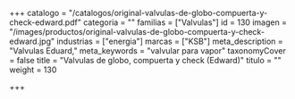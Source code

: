 +++
catalogo = "/catalogos/original-valvulas-de-globo-compuerta-y-check-edward.pdf"
categoria = ""
familias = ["Valvulas"]
id = 130
imagen = "/images/productos/original-valvulas-de-globo-compuerta-y-check-edward.jpg"
industrias = ["energia"]
marcas = ["KSB"]
meta_description = "Valvulas Eduard,"
meta_keywords = "valvular para vapor"
taxonomyCover = false
title = "Valvulas de globo, compuerta y check (Edward)"
titulo = ""
weight = 130

+++
